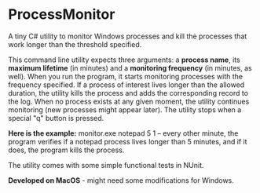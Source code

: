# ProcessMonitor

A tiny C# utility to monitor Windows processes and kill the processes that work longer than the threshold specified.

This command line utility expects three arguments: a **process name**, its **maximum lifetime** (in minutes) and a **monitoring frequency** (in minutes, as well). When you run the program, it starts monitoring processes with the frequency specified. If a process of interest lives longer than the allowed duration, the utility kills the process and adds the corresponding record to the log. When no process exists at any given moment, the utility continues monitoring (new processes might appear later). The utility stops when a special "q" button is pressed.

**Here is the example:** monitor.exe notepad 5 1 – every other minute, the program verifies if a notepad process lives longer than 5 minutes, and if it does, the program kills the process.

The utility comes with some simple functional tests in NUnit.

**Developed on MacOS** - might need some modifications for Windows.

